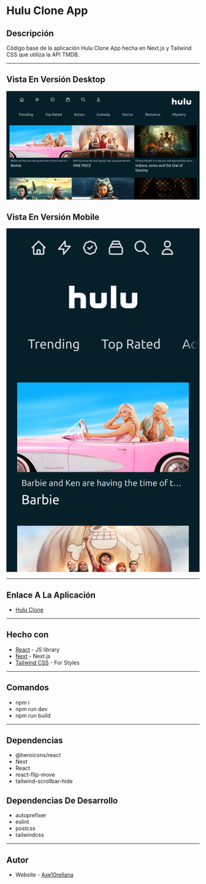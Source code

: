 # Hulu Clone App

## Descripción

Código base de la aplicación Hulu Clone App hecha en Next.js y Tailwind CSS que utiliza la API TMDB.

---

## Vista En Versión Desktop

![Vista_En_Versión_Desktop](public/assets/design/desktop-preview.jpg)

## Vista En Versión Mobile

![Vista_En_Versión_Mobile](public/assets/design/mobile-design.jpg)

---

## Enlace A La Aplicación

- [Hulu Clone](https://hulu-clone-app-ivory.vercel.app/)

---

## Hecho con

- [React](https://react.dev/) - JS library
- [Next](https://nextjs.org/) - Next.js
- [Tailwind CSS](https://tailwindcss.com/) - For Styles

---

## Comandos

- npm i
- npm run dev
- npm run build

---

## Dependencias

- @heroicons/react
- Next
- React
- react-flip-move
- tailwind-scrollbar-hide

## Dependencias De Desarrollo

- autoprefixer
- eslint
- postcss
- tailwindcss

---

## Autor

- Website - [Axe10rellana](https://axe10rellana.github.io/portafolio/portafolio/)
